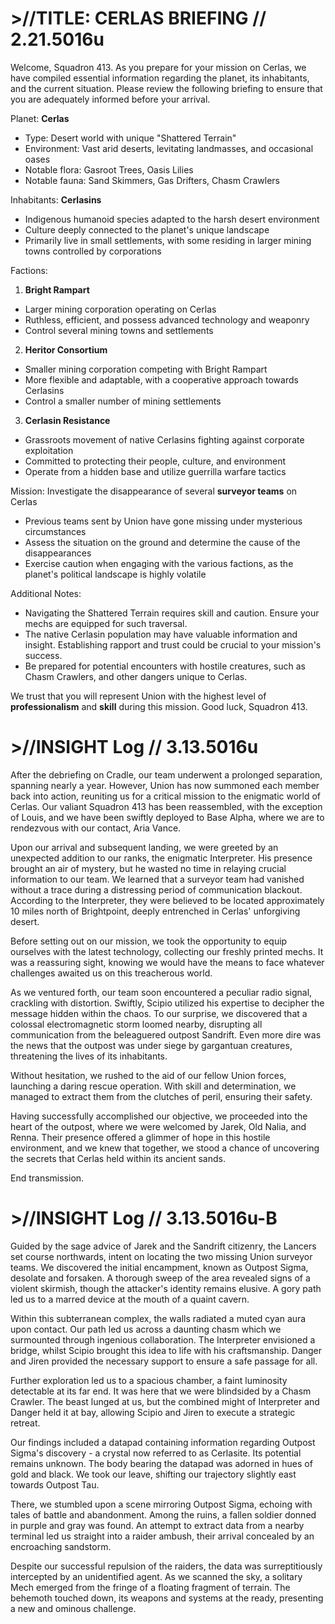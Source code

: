 # >//TITLE: CERLAS BRIEFING // 2.21.5016u
Welcome, Squadron 413. As you prepare for your mission on Cerlas, we have compiled essential information regarding the planet, its inhabitants, and the current situation. Please review the following briefing to ensure that you are adequately informed before your arrival.

Planet: **Cerlas**
  -	Type: Desert world with unique "Shattered Terrain"
  -	Environment: Vast arid deserts, levitating landmasses, and occasional oases
  -	Notable flora: Gasroot Trees, Oasis Lilies
  -	Notable fauna: Sand Skimmers, Gas Drifters, Chasm Crawlers

Inhabitants: **Cerlasins**
  -	Indigenous humanoid species adapted to the harsh desert environment
  -	Culture deeply connected to the planet's unique landscape
  -	Primarily live in small settlements, with some residing in larger mining towns controlled by corporations

Factions:
  1.	**Bright Rampart**
   -  Larger mining corporation operating on Cerlas
   -	Ruthless, efficient, and possess advanced technology and weaponry
   -	Control several mining towns and settlements
  2.	**Heritor Consortium**
   -	Smaller mining corporation competing with Bright Rampart
   -	More flexible and adaptable, with a cooperative approach towards Cerlasins
   -	Control a smaller number of mining settlements
  3.	**Cerlasin Resistance**
   -	Grassroots movement of native Cerlasins fighting against corporate exploitation
   -	Committed to protecting their people, culture, and environment
   -  Operate from a hidden base and utilize guerrilla warfare tactics

Mission: Investigate the disappearance of several **surveyor teams** on Cerlas
-	Previous teams sent by Union have gone missing under mysterious circumstances
-	Assess the situation on the ground and determine the cause of the disappearances
-	Exercise caution when engaging with the various factions, as the planet's political landscape is highly volatile

Additional Notes:
-	Navigating the Shattered Terrain requires skill and caution. Ensure your mechs are equipped for such traversal.
-	The native Cerlasin population may have valuable information and insight. Establishing rapport and trust could be crucial to your mission's success.
-	Be prepared for potential encounters with hostile creatures, such as Chasm Crawlers, and other dangers unique to Cerlas.

We trust that you will represent Union with the highest level of **professionalism** and **skill** during this mission. Good luck, Squadron 413.

# >//INSIGHT Log // 3.13.5016u
After the debriefing on Cradle, our team underwent a prolonged separation, spanning nearly a year. However, Union has now summoned each member back into action, reuniting us for a critical mission to the enigmatic world of Cerlas. Our valiant Squadron 413 has been reassembled, with the exception of Louis, and we have been swiftly deployed to Base Alpha, where we are to rendezvous with our contact, Aria Vance.

Upon our arrival and subsequent landing, we were greeted by an unexpected addition to our ranks, the enigmatic Interpreter. His presence brought an air of mystery, but he wasted no time in relaying crucial information to our team. We learned that a surveyor team had vanished without a trace during a distressing period of communication blackout. According to the Interpreter, they were believed to be located approximately 10 miles north of Brightpoint, deeply entrenched in Cerlas' unforgiving desert.

Before setting out on our mission, we took the opportunity to equip ourselves with the latest technology, collecting our freshly printed mechs. It was a reassuring sight, knowing we would have the means to face whatever challenges awaited us on this treacherous world.

As we ventured forth, our team soon encountered a peculiar radio signal, crackling with distortion. Swiftly, Scipio utilized his expertise to decipher the message hidden within the chaos. To our surprise, we discovered that a colossal electromagnetic storm loomed nearby, disrupting all communication from the beleaguered outpost Sandrift. Even more dire was the news that the outpost was under siege by gargantuan creatures, threatening the lives of its inhabitants.

Without hesitation, we rushed to the aid of our fellow Union forces, launching a daring rescue operation. With skill and determination, we managed to extract them from the clutches of peril, ensuring their safety.

Having successfully accomplished our objective, we proceeded into the heart of the outpost, where we were welcomed by Jarek, Old Nalia, and Renna. Their presence offered a glimmer of hope in this hostile environment, and we knew that together, we stood a chance of uncovering the secrets that Cerlas held within its ancient sands.

End transmission.

# >//INSIGHT Log // 3.13.5016u-B
Guided by the sage advice of Jarek and the Sandrift citizenry, the Lancers set course northwards, intent on locating the two missing Union surveyor teams. We discovered the initial encampment, known as Outpost Sigma, desolate and forsaken. A thorough sweep of the area revealed signs of a violent skirmish, though the attacker's identity remains elusive. A gory path led us to a marred device at the mouth of a quaint cavern.

Within this subterranean complex, the walls radiated a muted cyan aura upon contact. Our path led us across a daunting chasm which we surmounted through ingenious collaboration. The Interpreter envisioned a bridge, whilst Scipio brought this idea to life with his craftsmanship. Danger and Jiren provided the necessary support to ensure a safe passage for all.

Further exploration led us to a spacious chamber, a faint luminosity detectable at its far end. It was here that we were blindsided by a Chasm Crawler. The beast lunged at us, but the combined might of Interpreter and Danger held it at bay, allowing Scipio and Jiren to execute a strategic retreat.

Our findings included a datapad containing information regarding Outpost Sigma's discovery - a crystal now referred to as Cerlasite. Its potential remains unknown. The body bearing the datapad was adorned in hues of gold and black. We took our leave, shifting our trajectory slightly east towards Outpost Tau.

There, we stumbled upon a scene mirroring Outpost Sigma, echoing with tales of battle and abandonment. Among the ruins, a fallen soldier donned in purple and gray was found. An attempt to extract data from a nearby terminal led us straight into a raider ambush, their arrival concealed by an encroaching sandstorm.

Despite our successful repulsion of the raiders, the data was surreptitiously intercepted by an unidentified agent. As we scanned the sky, a solitary Mech emerged from the fringe of a floating fragment of terrain. The behemoth touched down, its weapons and systems at the ready, presenting a new and ominous challenge.
